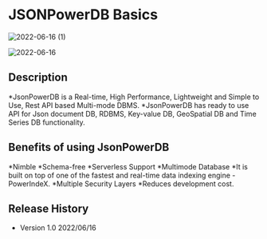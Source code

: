 # JSONPowerDB Basics

![2022-06-16 (1)](https://user-images.githubusercontent.com/88976098/174076531-faa0c910-18b4-40de-a1a1-05193fb3a7b5.png)


![2022-06-16](https://user-images.githubusercontent.com/88976098/174073027-73128b5e-5849-4765-a65e-7ff41e51382a.png)

## Description
*JsonPowerDB is a Real-time, High Performance, Lightweight and Simple to Use, Rest API based Multi-mode DBMS. 
*JsonPowerDB has ready to use API for Json document DB, RDBMS, Key-value DB, GeoSpatial DB and Time Series DB functionality.
## Benefits of using JsonPowerDB
*Nimble
*Schema-free
*Serverless Support
*Multimode Database
*It is built on top of one of the fastest and real-time data indexing engine - PowerIndeX.
*Multiple Security Layers
*Reduces development cost.
## Release History
* Version 1.0 2022/06/16 
